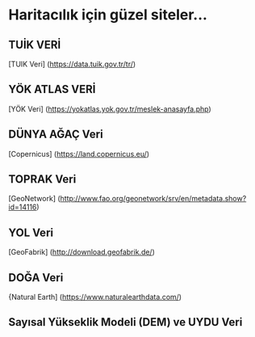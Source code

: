 # Haritacılık için güzel siteler...

## TUİK VERİ

[TUIK Veri] (https://data.tuik.gov.tr/tr/)

## YÖK ATLAS VERİ

[YÖK Veri] (https://yokatlas.yok.gov.tr/meslek-anasayfa.php)

## DÜNYA AĞAÇ Veri

[Copernicus] (https://land.copernicus.eu/)

## TOPRAK Veri

[GeoNetwork] (http://www.fao.org/geonetwork/srv/en/metadata.show?id=14116)

## YOL Veri

[GeoFabrik] (http://download.geofabrik.de/)

## DOĞA Veri

{Natural Earth] (https://www.naturalearthdata.com/)

## Sayısal Yükseklik Modeli (DEM) ve UYDU Veri

